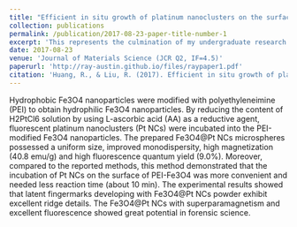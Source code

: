 ```yaml
---
title: "Efficient in situ growth of platinum nanoclusters on the surface of Fe3O4 for the detection of latent fingermarks"
collection: publications
permalink: /publication/2017-08-23-paper-title-number-1
excerpt: 'This represents the culmination of my undergraduate research in pursuit of a Bachelor of Engineering degree, which delved into the synthesis of a noval fluorescent magnetic nanomaterial and its utilization for visualizing latent fingermarks at crime scenes.<br/><img src='/images/raypaper1.png'>'
date: 2017-08-23
venue: 'Journal of Materials Science (JCR Q2, IF=4.5)'
paperurl: 'http://ray-austin.github.io/files/raypaper1.pdf'
citation: 'Huang, R., & Liu, R. (2017). Efficient in situ growth of platinum nanoclusters on the surface of Fe3O4 for the detection of latent fingermarks. Journal of Materials Science, 52(23), 13455-13465.'
---
```


Hydrophobic Fe3O4 nanoparticles were modified with polyethyleneimine (PEI) to obtain hydrophilic Fe3O4 nanoparticles. By reducing the content of H2PtCl6 solution by using L-ascorbic acid (AA) as a reductive agent, fluorescent platinum nanoclusters (Pt NCs) were incubated into the PEI-modified Fe3O4 nanoparticles. The prepared Fe3O4@Pt NCs microspheres possessed a uniform size, improved monodispersity, high magnetization (40.8 emu/g) and high fluorescence quantum yield (9.0%). Moreover, compared to the reported methods, this method demonstrated that the incubation of Pt NCs on the surface of PEI-Fe3O4 was more convenient and needed less reaction time (about 10 min). The experimental results showed that latent fingermarks developing with Fe3O4@Pt NCs powder exhibit excellent ridge details. The Fe3O4@Pt NCs with superparamagnetism and excellent fluorescence showed great potential in forensic science.
